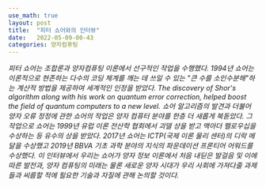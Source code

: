 ```yaml
---
use_math: true
layout: post
title:  "피터 쇼어와의 인터뷰"
date:   2022-05-09-00-43
categories: 양자컴퓨팅
---
```

*피터 쇼어는 조합론과 양자컴퓨팅 이론에서 선구적인 작업을 수행했다. 1994년 쇼어는 이론적으로 현존하는 다수의 코딩 체계를 깨는 데 쓰일 수 있는 "큰 수를 소인수분해"하는 계산적 방법을 제공하여 세계적인 인정을 받았다. The discovery of Shor's algorithm along with his work on quantum error correction, helped boost the field of quantum computers to a new level. 쇼어 알고리즘의 발견과 더불어 양자 오류 정정에 관한 쇼어의 작업은 양자 컴퓨터 분야를 한층 더 새롭게 북돋았다. 그 작업으로 쇼어는 1999년 유럽 이론 전산학 협회에서 괴델 상을 받고 맥아더 펠로우십을 수상하는 등 유수의 상을 받았다. 2017년 쇼어는 ICTP(국제 이론 물리 센터)의 디락 메달을 수상했고 2019년 BBVA 기초 과학 분야의 지식의 파운데이션 프론티어 어워드를 수상했다. 이 인터뷰에서 우리는 쇼어가 양자 정보 이론에서 처음 내딛은 발걸음 및 이에 따른 발전과, 양자 컴퓨팅의 미래는 물론 새로운 양자 시대가 우리 사회에 가져다줄 과제들과 씨름할 적에 필요한 기술과 자질에 관해 논의할 것이다.*